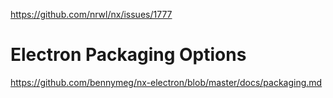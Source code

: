 https://github.com/nrwl/nx/issues/1777

# Electron Packaging Options

https://github.com/bennymeg/nx-electron/blob/master/docs/packaging.md
